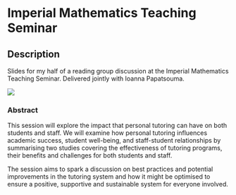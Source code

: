 # Imperial Mathematics Teaching Seminar

## Description 

Slides for my half of a reading group discussion at the Imperial Mathematics Teaching Seminar. Delivered jointly with Ioanna Papatsouma. 

![]("preview.png")

### Abstract

This session will explore the impact that personal tutoring can have on both students and staff. We will examine how personal tutoring influences academic success, student well-being, and staff-student relationships by summarising two studies covering the effectiveness of tutoring programs, their benefits and challenges for both students and staff.

The session aims to spark a discussion on best practices and potential improvements in the tutoring system and how it might be optimised to ensure a positive, supportive and sustainable system for everyone involved.
